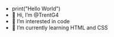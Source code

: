 - print("Hello World")
- 👋 Hi, I’m @TrentG4
- 👀 I’m interested in code
- 🌱 I’m currently learning HTML and CSS


<!---
TrentG4/TrentG4 is a ✨ special ✨ repository because its `README.md` (this file) appears on your GitHub profile.
You can click the Preview link to take a look at your changes.
--->
